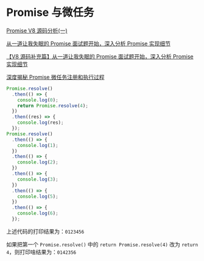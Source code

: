 <author-info date="1631096398874"></author-info>

# Promise 与微任务

[Promise V8 源码分析(一)](https://zhuanlan.zhihu.com/p/264944183)

[从一道让我失眠的 Promise 面试题开始，深入分析 Promise 实现细节](https://juejin.cn/post/6945319439772434469?utm_campaign=sembaidu&utm_medium=sem_baidu_jj_pc_dc01&utm_source=bdpcjj00232)

[【V8 源码补充篇】从一道让我失眠的 Promise 面试题开始，深入分析 Promise 实现细节](https://juejin.cn/post/6953452438300917790)

[深度揭秘 Promise 微任务注册和执行过程](https://juejin.cn/post/6844903987183894535#heading-6)

```js
Promise.resolve()
  .then(() => {
    console.log(0);
    return Promise.resolve(4);
  })
  .then((res) => {
    console.log(res);
  });
Promise.resolve()
  .then(() => {
    console.log(1);
  })
  .then(() => {
    console.log(2);
  })
  .then(() => {
    console.log(3);
  })
  .then(() => {
    console.log(5);
  })
  .then(() => {
    console.log(6);
  });
```

上述代码的打印结果为：`0123456`

如果把第一个 `Promise.resolve()` 中的 `return Promise.resolve(4)` 改为 `return 4`，则打印啥结果为：`0142356`
